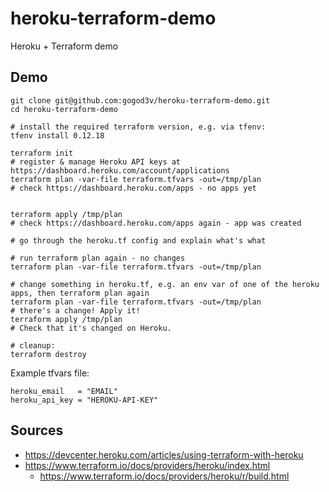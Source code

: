 # heroku-terraform-demo

Heroku + Terraform demo

## Demo

```shell
git clone git@github.com:gogod3v/heroku-terraform-demo.git
cd heroku-terraform-demo

# install the required terraform version, e.g. via tfenv:
tfenv install 0.12.18

terraform init
# register & manage Heroku API keys at https://dashboard.heroku.com/account/applications
terraform plan -var-file terraform.tfvars -out=/tmp/plan
# check https://dashboard.heroku.com/apps - no apps yet


terraform apply /tmp/plan
# check https://dashboard.heroku.com/apps again - app was created

# go through the heroku.tf config and explain what's what

# run terraform plan again - no changes
terraform plan -var-file terraform.tfvars -out=/tmp/plan

# change something in heroku.tf, e.g. an env var of one of the heroku apps, then terraform plan again
terraform plan -var-file terraform.tfvars -out=/tmp/plan
# there's a change! Apply it!
terraform apply /tmp/plan
# Check that it's changed on Heroku.

# cleanup:
terraform destroy
```

Example tfvars file:

```text
heroku_email   = "EMAIL"
heroku_api_key = "HEROKU-API-KEY"
```

## Sources

- https://devcenter.heroku.com/articles/using-terraform-with-heroku
- https://www.terraform.io/docs/providers/heroku/index.html
    - https://www.terraform.io/docs/providers/heroku/r/build.html
